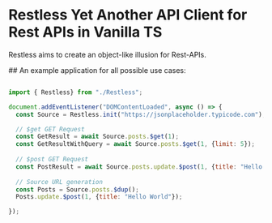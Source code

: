 # Restless  Yet Another API Client for Rest APIs in Vanilla TS

Restless aims to create an object-like illusion for Rest-APIs.

## An example application for all possible use cases:

```javascript

import { Restless} from "./Restless";

document.addEventListener("DOMContentLoaded", async () => {
  const Source = Restless.init("https://jsonplaceholder.typicode.com");

  // $get GET Request
  const GetResult = await Source.posts.$get(1);
  const GetResultWithQuery = await Source.posts.$get(1, {limit: 5});
  
  // $post GET Request
  const PostResult = await Source.posts.update.$post(1, {title: "Hello World"});
  
  // Source URL generation
  const Posts = Source.posts.$dup();
  Posts.update.$post(1, {title: "Hello World"});

});

```